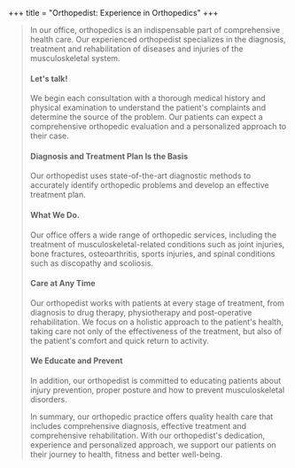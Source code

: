 +++
title = "Orthopedist: Experience in Orthopedics"
+++

>In our office, orthopedics is an indispensable part of comprehensive health care. Our experienced orthopedist specializes in the diagnosis, treatment and rehabilitation of diseases and injuries of the musculoskeletal system. 
>
>#### Let's talk! 
>We begin each consultation with a thorough medical history and physical examination to understand the patient's complaints and determine the source of the problem. Our patients can expect a comprehensive orthopedic evaluation and a personalized approach to their case. 
>
>#### Diagnosis and Treatment Plan Is the Basis 
>Our orthopedist uses state-of-the-art diagnostic methods to accurately identify orthopedic problems and develop an effective treatment plan. 
>
>#### What We Do. 
>Our office offers a wide range of orthopedic services, including the treatment of musculoskeletal-related conditions such as joint injuries, bone fractures, osteoarthritis, sports injuries, and spinal conditions such as discopathy and scoliosis. 
>
>#### Care at Any Time 
>Our orthopedist works with patients at every stage of treatment, from diagnosis to drug therapy, physiotherapy and post-operative rehabilitation. We focus on a holistic approach to the patient's health, taking care not only of the effectiveness of the treatment, but also of the patient's comfort and quick return to activity. 
>
>#### We Educate and Prevent 
>In addition, our orthopedist is committed to educating patients about injury prevention, proper posture and how to prevent musculoskeletal disorders. 
>
>In summary, our orthopedic practice offers quality health care that includes comprehensive diagnosis, effective treatment and comprehensive rehabilitation. With our orthopedist's dedication, experience and personalized approach, we support our patients on their journey to health, fitness and better well-being. 